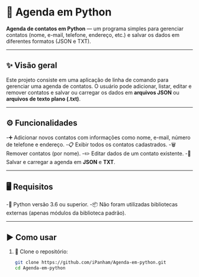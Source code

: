 # 📒 Agenda em Python

**Agenda de contatos em Python** — um programa simples para gerenciar contatos (nome, e-mail, telefone, endereço, etc.) e salvar os dados em diferentes formatos (JSON e TXT).

---

## ✨ Visão geral

Este projeto consiste em uma aplicação de linha de comando para gerenciar uma agenda de contatos. O usuário pode adicionar, listar, editar e remover contatos e salvar ou carregar os dados em **arquivos JSON** ou **arquivos de texto plano (.txt)**.

---

## ⚙️ Funcionalidades

-➕ Adicionar novos contatos com informações como nome, e-mail, número de telefone e endereço.
-📋 Exibir todos os contatos cadastrados.
-🗑️ Remover contatos (por nome).
-✏️ Editar dados de um contato existente.
-💾 Salvar e carregar a agenda em **JSON** e **TXT**.

---

## 🖥️ Requisitos

-🐍 Python versão 3.6 ou superior.
-📦 Não foram utilizadas bibliotecas externas (apenas módulos da biblioteca padrão).

---

## ▶️ Como usar

1. 📂 Clone o repositório:

   ```bash
   git clone https://github.com/iPanham/Agenda-em-python.git
   cd Agenda-em-python
